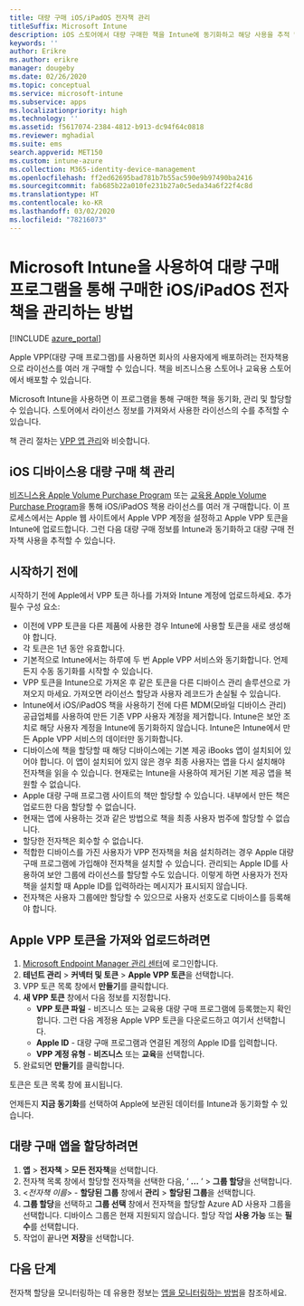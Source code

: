 ```yaml
---
title: 대량 구매 iOS/iPadOS 전자책 관리
titleSuffix: Microsoft Intune
description: iOS 스토어에서 대량 구매한 책을 Intune에 동기화하고 해당 사용을 추적 및 관리하는 방법에 대해 알아봅니다.
keywords: ''
author: Erikre
ms.author: erikre
manager: dougeby
ms.date: 02/26/2020
ms.topic: conceptual
ms.service: microsoft-intune
ms.subservice: apps
ms.localizationpriority: high
ms.technology: ''
ms.assetid: f5617074-2384-4812-b913-dc94f64c0818
ms.reviewer: mghadial
ms.suite: ems
search.appverid: MET150
ms.custom: intune-azure
ms.collection: M365-identity-device-management
ms.openlocfilehash: ff2ed62695bad781b7b55ac590e9b97490ba2416
ms.sourcegitcommit: fab685b22a010fe231b27a0c5eda34a6f22f4c8d
ms.translationtype: HT
ms.contentlocale: ko-KR
ms.lasthandoff: 03/02/2020
ms.locfileid: "78216073"
---
```

# <a name="how-to-manage-iosipados-ebooks-you-purchased-through-a-volume-purchase-program-with-microsoft-intune"></a>Microsoft Intune을 사용하여 대량 구매 프로그램을 통해 구매한 iOS/iPadOS 전자책을 관리하는 방법


[!INCLUDE [azure_portal](../includes/azure_portal.md)]

Apple VPP(대량 구매 프로그램)를 사용하면 회사의 사용자에게 배포하려는 전자책용으로 라이선스를 여러 개 구매할 수 있습니다. 책을 비즈니스용 스토어나 교육용 스토어에서 배포할 수 있습니다.

Microsoft Intune을 사용하면 이 프로그램을 통해 구매한 책을 동기화, 관리 및 할당할 수 있습니다. 스토어에서 라이선스 정보를 가져와서 사용한 라이선스의 수를 추적할 수 있습니다.

책 관리 절차는 [VPP 앱 관리](../vpp-apps-ios.md)와 비슷합니다.

## <a name="manage-volume-purchased-books-for-ios-devices"></a>iOS 디바이스용 대량 구매 책 관리
[비즈니스용 Apple Volume Purchase Program](https://www.apple.com/business/vpp/) 또는 [교육용 Apple Volume Purchase Program](https://volume.itunes.apple.com/us/store)을 통해 iOS/iPadOS 책용 라이선스를 여러 개 구매합니다. 이 프로세스에서는 Apple 웹 사이트에서 Apple VPP 계정을 설정하고 Apple VPP 토큰을 Intune에 업로드합니다.  그런 다음 대량 구매 정보를 Intune과 동기화하고 대량 구매 전자책 사용을 추적할 수 있습니다.

## <a name="before-you-start"></a>시작하기 전에
시작하기 전에 Apple에서 VPP 토큰 하나를 가져와 Intune 계정에 업로드하세요. 추가 필수 구성 요소:

* 이전에 VPP 토큰을 다른 제품에 사용한 경우 Intune에 사용할 토큰을 새로 생성해야 합니다.
* 각 토큰은 1년 동안 유효합니다.
* 기본적으로 Intune에서는 하루에 두 번 Apple VPP 서비스와 동기화합니다. 언제든지 수동 동기화를 시작할 수 있습니다.
* VPP 토큰을 Intune으로 가져온 후 같은 토큰을 다른 디바이스 관리 솔루션으로 가져오지 마세요. 가져오면 라이선스 할당과 사용자 레코드가 손실될 수 있습니다.
* Intune에서 iOS/iPadOS 책을 사용하기 전에 다른 MDM(모바일 디바이스 관리) 공급업체를 사용하여 만든 기존 VPP 사용자 계정을 제거합니다. Intune은 보안 조치로 해당 사용자 계정을 Intune에 동기화하지 않습니다. Intune은 Intune에서 만든 Apple VPP 서비스의 데이터만 동기화합니다.
* 디바이스에 책을 할당할 때 해당 디바이스에는 기본 제공 iBooks 앱이 설치되어 있어야 합니다. 이 앱이 설치되어 있지 않은 경우 최종 사용자는 앱을 다시 설치해야 전자책을 읽을 수 있습니다. 현재로는 Intune을 사용하여 제거된 기본 제공 앱을 복원할 수 없습니다.
* Apple 대량 구매 프로그램 사이트의 책만 할당할 수 있습니다. 내부에서 만든 책은 업로드한 다음 할당할 수 없습니다.
* 현재는 앱에 사용하는 것과 같은 방법으로 책을 최종 사용자 범주에 할당할 수 없습니다.
* 할당한 전자책은 회수할 수 없습니다.
* 적합한 디바이스를 가진 사용자가 VPP 전자책을 처음 설치하려는 경우 Apple 대량 구매 프로그램에 가입해야 전자책을 설치할 수 있습니다. 관리되는 Apple ID를 사용하여 보안 그룹에 라이선스를 할당할 수도 있습니다. 이렇게 하면 사용자가 전자책을 설치할 때 Apple ID를 입력하라는 메시지가 표시되지 않습니다.
* 전자책은 사용자 그룹에만 할당할 수 있으므로 사용자 선호도로 디바이스를 등록해야 합니다.   


## <a name="to-get-and-upload-an-apple-vpp-token"></a>Apple VPP 토큰을 가져와 업로드하려면

1. [Microsoft Endpoint Manager 관리 센터](https://go.microsoft.com/fwlink/?linkid=2109431)에 로그인합니다.
2. **테넌트 관리** > **커넥터 및 토큰** > **Apple VPP 토큰**을 선택합니다.
3. VPP 토큰 목록 창에서 **만들기**를 클릭합니다.
5. **새 VPP 토큰** 창에서 다음 정보를 지정합니다.
    - **VPP 토큰 파일** - 비즈니스 또는 교육용 대량 구매 프로그램에 등록했는지 확인합니다. 그런 다음 계정용 Apple VPP 토큰을 다운로드하고 여기서 선택합니다.
    - **Apple ID** - 대량 구매 프로그램과 연결된 계정의 Apple ID를 입력합니다.
    - **VPP 계정 유형** - **비즈니스** 또는 **교육**을 선택합니다.
5. 완료되면 **만들기**를 클릭합니다.

토큰은 토큰 목록 창에 표시됩니다.


언제든지 **지금 동기화**를 선택하여 Apple에 보관된 데이터를 Intune과 동기화할 수 있습니다.

## <a name="to-assign-a-volume-purchased-app"></a>대량 구매 앱을 할당하려면

1. **앱** > **전자책** > **모든 전자책**을 선택합니다.
2. 전자책 목록 창에서 할당할 전자책을 선택한 다음, ‘ **...** ’ > **그룹 할당**을 선택합니다.
3. <*전자책 이름*> - **할당된 그룹** 창에서 **관리** > **할당된 그룹**을 선택합니다.
4. **그룹 할당**을 선택하고 **그룹 선택** 창에서 전자책을 할당할 Azure AD 사용자 그룹을 선택합니다. 디바이스 그룹은 현재 지원되지 않습니다.
할당 작업 **사용 가능** 또는 **필수**를 선택합니다. 
5. 작업이 끝나면 **저장**을 선택합니다.

## <a name="next-steps"></a>다음 단계

전자책 할당을 모니터링하는 데 유용한 정보는 [앱을 모니터링하는 방법](apps-monitor.md)을 참조하세요.






